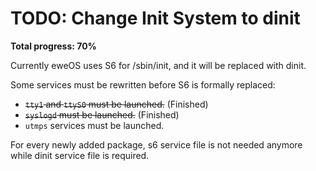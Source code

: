 # TODO: Change Init System to dinit

**Total progress: 70%**

Currently eweOS uses S6 for /sbin/init, and it will be replaced with dinit.

Some services must be rewritten before S6 is formally replaced:

- ~~`tty1` and `ttyS0` must be launched.~~ (Finished)
- ~~`syslogd` must be launched.~~ (Finished)
- `utmps` services must be launched.

For every newly added package, s6 service file is not needed anymore while dinit service file is required.